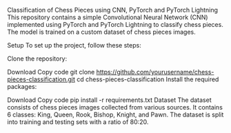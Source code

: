 Classification of Chess Pieces using CNN, PyTorch and PyTorch Lightning
This repository contains a simple Convolutional Neural Network (CNN) implemented using PyTorch and PyTorch Lightning to classify chess pieces. The model is trained on a custom dataset of chess pieces images.

Setup
To set up the project, follow these steps:

Clone the repository:

Download
Copy code
git clone https://github.com/yourusername/chess-pieces-classification.git
cd chess-pieces-classification
Install the required packages:

Download
Copy code
pip install -r requirements.txt
Dataset
The dataset consists of chess pieces images collected from various sources. It contains 6 classes: King, Queen, Rook, Bishop, Knight, and Pawn. The dataset is split into training and testing sets with a ratio of 80:20.
